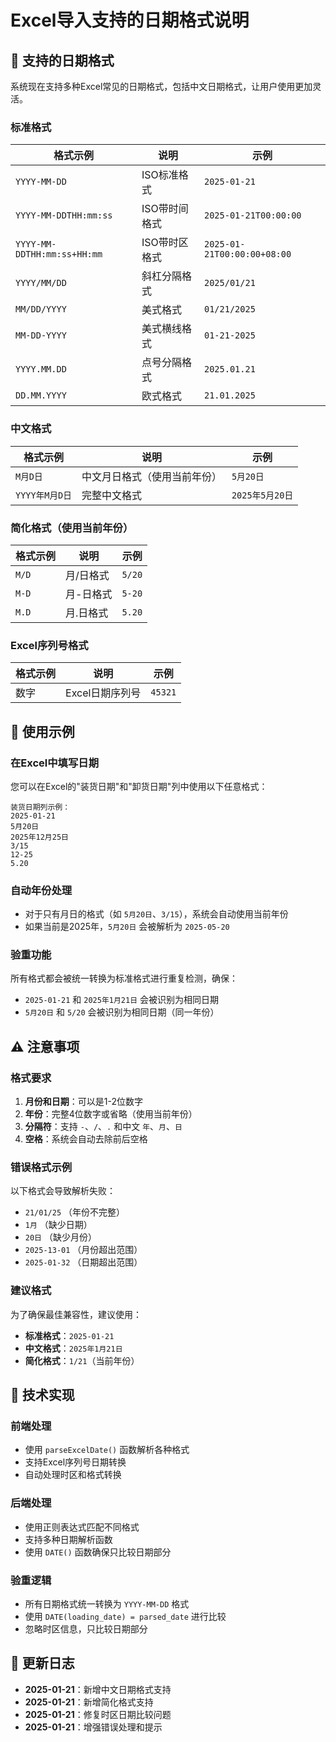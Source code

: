 # Excel导入支持的日期格式说明

## 📅 支持的日期格式

系统现在支持多种Excel常见的日期格式，包括中文日期格式，让用户使用更加灵活。

### **标准格式**
| 格式示例 | 说明 | 示例 |
|----------|------|------|
| `YYYY-MM-DD` | ISO标准格式 | `2025-01-21` |
| `YYYY-MM-DDTHH:mm:ss` | ISO带时间格式 | `2025-01-21T00:00:00` |
| `YYYY-MM-DDTHH:mm:ss+HH:mm` | ISO带时区格式 | `2025-01-21T00:00:00+08:00` |
| `YYYY/MM/DD` | 斜杠分隔格式 | `2025/01/21` |
| `MM/DD/YYYY` | 美式格式 | `01/21/2025` |
| `MM-DD-YYYY` | 美式横线格式 | `01-21-2025` |
| `YYYY.MM.DD` | 点号分隔格式 | `2025.01.21` |
| `DD.MM.YYYY` | 欧式格式 | `21.01.2025` |

### **中文格式**
| 格式示例 | 说明 | 示例 |
|----------|------|------|
| `M月D日` | 中文月日格式（使用当前年份） | `5月20日` |
| `YYYY年M月D日` | 完整中文格式 | `2025年5月20日` |

### **简化格式（使用当前年份）**
| 格式示例 | 说明 | 示例 |
|----------|------|------|
| `M/D` | 月/日格式 | `5/20` |
| `M-D` | 月-日格式 | `5-20` |
| `M.D` | 月.日格式 | `5.20` |

### **Excel序列号格式**
| 格式示例 | 说明 | 示例 |
|----------|------|------|
| 数字 | Excel日期序列号 | `45321` |

## 🎯 使用示例

### **在Excel中填写日期**
您可以在Excel的"装货日期"和"卸货日期"列中使用以下任意格式：

```
装货日期列示例：
2025-01-21
5月20日
2025年12月25日
3/15
12-25
5.20
```

### **自动年份处理**
- 对于只有月日的格式（如 `5月20日`、`3/15`），系统会自动使用当前年份
- 如果当前是2025年，`5月20日` 会被解析为 `2025-05-20`

### **验重功能**
所有格式都会被统一转换为标准格式进行重复检测，确保：
- `2025-01-21` 和 `2025年1月21日` 会被识别为相同日期
- `5月20日` 和 `5/20` 会被识别为相同日期（同一年份）

## ⚠️ 注意事项

### **格式要求**
1. **月份和日期**：可以是1-2位数字
2. **年份**：完整4位数字或省略（使用当前年份）
3. **分隔符**：支持 `-`、`/`、`.` 和中文 `年`、`月`、`日`
4. **空格**：系统会自动去除前后空格

### **错误格式示例**
以下格式会导致解析失败：
- `21/01/25` （年份不完整）
- `1月` （缺少日期）
- `20日` （缺少月份）
- `2025-13-01` （月份超出范围）
- `2025-01-32` （日期超出范围）

### **建议格式**
为了确保最佳兼容性，建议使用：
- **标准格式**：`2025-01-21`
- **中文格式**：`2025年1月21日`
- **简化格式**：`1/21`（当前年份）

## 🔧 技术实现

### **前端处理**
- 使用 `parseExcelDate()` 函数解析各种格式
- 支持Excel序列号日期转换
- 自动处理时区和格式转换

### **后端处理**
- 使用正则表达式匹配不同格式
- 支持多种日期解析函数
- 使用 `DATE()` 函数确保只比较日期部分

### **验重逻辑**
- 所有日期格式统一转换为 `YYYY-MM-DD` 格式
- 使用 `DATE(loading_date) = parsed_date` 进行比较
- 忽略时区信息，只比较日期部分

## 📝 更新日志

- **2025-01-21**：新增中文日期格式支持
- **2025-01-21**：新增简化格式支持
- **2025-01-21**：修复时区日期比较问题
- **2025-01-21**：增强错误处理和提示
